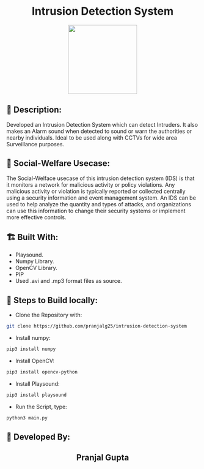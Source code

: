 <h1 align="center">Intrusion Detection System</h1>

<p align="center">
<img src="https://user-images.githubusercontent.com/54114888/139556654-e6bf9070-72d4-4ccf-b6ef-1648d8028278.png" width="180" height="180">
</p>

## 📜 Description:
Developed an Intrusion Detection System which can detect Intruders. It also makes an Alarm sound when detected to sound or warn the authorities or nearby individuals. Ideal to be used along with CCTVs for wide area Surveillance purposes.

## 🌳 Social-Welfare Usecase:
The Social-Welface usecase of this intrusion detection system (IDS) is that it monitors a network for malicious activity or policy violations. Any malicious activity or violation is typically reported or collected centrally using a security information and event management system. An IDS can be used to help analyze the quantity and types of attacks, and organizations can use this information to change their security systems or implement more effective controls.


## 🏗 Built With:
 - Playsound. 
 - Numpy Library.
 - OpenCV Library.
 - PIP
 - Used .avi and .mp3 format files as source.

## 🧪 Steps to Build locally:
- Clone the Repository with: 
```bash 
git clone https://github.com/pranjalg25/intrusion-detection-system
```
- Install numpy: 
```bash
pip3 install numpy
```
- Install OpenCV: 
```bash
pip3 install opencv-python
```
- Install Playsound: 
```bash
pip3 install playsound
```
- Run the Script, type: 
```bash
python3 main.py
```



## 👦 Developed By:
<h2 align="center">Pranjal Gupta</h2>
    

